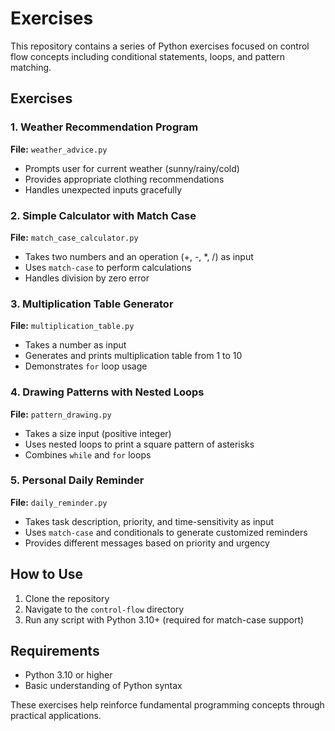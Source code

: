 # Exercises

This repository contains a series of Python exercises focused on control flow concepts including conditional statements, loops, and pattern matching.

## Exercises

### 1. Weather Recommendation Program
**File:** `weather_advice.py`  
- Prompts user for current weather (sunny/rainy/cold)
- Provides appropriate clothing recommendations
- Handles unexpected inputs gracefully

### 2. Simple Calculator with Match Case  
**File:** `match_case_calculator.py`  
- Takes two numbers and an operation (+, -, *, /) as input
- Uses `match-case` to perform calculations
- Handles division by zero error

### 3. Multiplication Table Generator  
**File:** `multiplication_table.py`  
- Takes a number as input
- Generates and prints multiplication table from 1 to 10
- Demonstrates `for` loop usage

### 4. Drawing Patterns with Nested Loops  
**File:** `pattern_drawing.py`  
- Takes a size input (positive integer)
- Uses nested loops to print a square pattern of asterisks
- Combines `while` and `for` loops

### 5. Personal Daily Reminder  
**File:** `daily_reminder.py`  
- Takes task description, priority, and time-sensitivity as input
- Uses `match-case` and conditionals to generate customized reminders
- Provides different messages based on priority and urgency

## How to Use
1. Clone the repository
2. Navigate to the `control-flow` directory
3. Run any script with Python 3.10+ (required for match-case support)

## Requirements
- Python 3.10 or higher
- Basic understanding of Python syntax

These exercises help reinforce fundamental programming concepts through practical applications.
